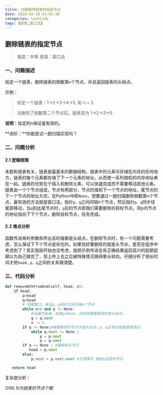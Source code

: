 ```yaml
---
title: 19题删除链表的指定节点
date: 2019-02-18 14:45:30
categories: LeetCode
tags: [链表,窗口法]
---
```

## 删除链表的指定节点

>难度：中等         思路：窗口法
>

### 一、问题描述

给定一个链表，删除链表的倒数第`n`个节点，并且返回链表的头结点。

示例：

>给定一个链表：1->2->3->4->5, 和 n = 2.
>
>当删除了倒数第二个节点后，链表变为 1->2->3->5.

**说明**：给定的n保证是有效的。

<!--more-->

**进阶：**你能尝试一趟扫描实现吗？

### 二、问题分析

#### 2.1 逻辑梳理

本题和链表有关，链表是最基本的数据结构，链表中的元素可存储在内存的任何地方，链表的每个元素都存储了下一个元素的地址，从而使一系列随机的内存地址串在一起。链表的优势在于插入和删除元素，可以快速完成而不需要移动其他元素。链表由一个个节点组成，节点有两部分，节点的值和下一个节点的地址，尾节点的下一个节点的地址为空。在Python中即`None`，想要通过一趟扫描删除倒数第n个节点，最有效的方法就是窗口法，指针`p，q`之间间隔n个节点，然后指针`p、q`同步往尾部移动，当`q`到达尾节点时，`p`后的节点即我们需要删除的目标节点。将p内节点的地址指向下下个节点，删除目标节点，任务完成。

#### 2.2 难点分析

函数传进来的参数和传出去的值都是头结点，在删除节点时，有一个问题需要考虑，怎么保证下下个节点是存在的，如果恰好要删除的就是头节点，是否在程序中考虑到了？其实我刚开始也没考虑，就把示例传进去有正确结果返回高兴的屁颠屁颠以为自己做完了，但上传上去之后被特殊情况搞得晕头转向，仔细分析了很长时间才把`head、p、q`之间的关系理清楚。

### 三、代码分析

```Python
def removeNthFromEnd(self, head, n):
    if head:
        p=head
        q=head
        # 构建窗口，保证p、q指针之间间隔n个节点
        while n>0 and q != None:
            #当循环结束，如果q=None，则说明需要删除的是头结点。
            q = q.next
            n -= 1
        if q != None:#需要删除的节点不是头结点，p、q正常往链表尾部滑动
            while q.next != None : 
                p = p.next
                q = q.next
        if q == None : #要删除头节点
           head = p.next
        else:
            p.next = p.next.next #正常情况 删除p后面的节点

   return head
```

复杂度分析：

O(N)                              *N为链表的节点个数*






